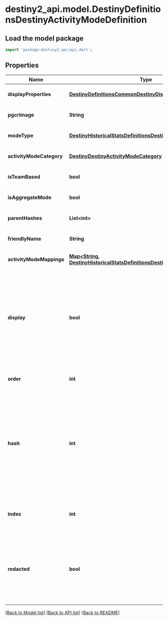 # destiny2_api.model.DestinyDefinitionsDestinyActivityModeDefinition

## Load the model package
```dart
import 'package:destiny2_api/api.dart';
```

## Properties
Name | Type | Description | Notes
------------ | ------------- | ------------- | -------------
**displayProperties** | [**DestinyDefinitionsCommonDestinyDisplayPropertiesDefinition**](DestinyDefinitionsCommonDestinyDisplayPropertiesDefinition.md) |  | [optional] [default to null]
**pgcrImage** | **String** |  | [optional] [default to null]
**modeType** | [**DestinyHistoricalStatsDefinitionsDestinyActivityModeType**](DestinyHistoricalStatsDefinitionsDestinyActivityModeType.md) |  | [optional] [default to null]
**activityModeCategory** | [**DestinyDestinyActivityModeCategory**](DestinyDestinyActivityModeCategory.md) |  | [optional] [default to null]
**isTeamBased** | **bool** |  | [optional] [default to null]
**isAggregateMode** | **bool** |  | [optional] [default to null]
**parentHashes** | **List&lt;int&gt;** |  | [optional] [default to []]
**friendlyName** | **String** |  | [optional] [default to null]
**activityModeMappings** | [**Map&lt;String, DestinyHistoricalStatsDefinitionsDestinyActivityModeType&gt;**](DestinyHistoricalStatsDefinitionsDestinyActivityModeType.md) |  | [optional] [default to {}]
**display** | **bool** | If FALSE, we want to ignore this type when we&#39;re showing activity modes in BNet UI. It will still be returned in case 3rd parties want to use it for any purpose. | [optional] [default to null]
**order** | **int** | The relative ordering of activity modes. | [optional] [default to null]
**hash** | **int** | The unique identifier for this entity. Guaranteed to be unique for the type of entity, but not globally.  When entities refer to each other in Destiny content, it is this hash that they are referring to. | [optional] [default to null]
**index** | **int** | The index of the entity as it was found in the investment tables. | [optional] [default to null]
**redacted** | **bool** | If this is true, then there is an entity with this identifier/type combination, but BNet is not yet allowed to show it. Sorry! | [optional] [default to null]

[[Back to Model list]](../README.md#documentation-for-models) [[Back to API list]](../README.md#documentation-for-api-endpoints) [[Back to README]](../README.md)


